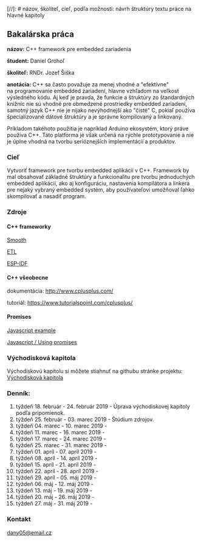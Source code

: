 [//]: #  názov, školiteľ, cieľ, podľa možnosti: návrh štruktúry textu práce na hlavné kapitoly
## Bakalárska práca

**názov:** C++ framework pre embedded zariadenia

**študent:** Daniel Grohoľ  

**školiteľ:** RNDr. Jozef Šiška

**anotácia:** C++ sa často považuje za menej vhodné a "efektívne" na programovanie embedded zariadení, hlavne vzhľadom  na veľkost výsledného kódu. Aj keď je pravda, že funkcie a štruktúry zo štandardných knižníc nie sú vhodné pre obmedzené prostriedky embedded zariadení, samotný jazyk  C++ nie je nijako nevýhodnejší ako "čisté" C, pokiaľ používa špecializované dátové štruktúry a je správne kompilovaný a linkovaný.

Príkladom takéhoto použitia je napríklad Arduino ekosystém, ktorý práve používa C++. Táto platforma je však určená na rýchle prototypovanie a nie je úplne vhodná na tvorbu serióznejších implementácií a produktov.

### Cieľ
Vytvoriť framework pre tvorbu embedded aplikácií v C++. Framework by mal obsahovať základné štruktúry a funkcionalitu pre tvorbu jednoduchých embedded aplikácií, ako aj konfiguráciu, nastavenia kompilátora a linkera pre nejaký vybraný embedded systém, aby používateľovi umožňoval ľahko skompilovať a nasadiť program.

### Zdroje
#### C++ frameworky

[Smooth](https://github.com/PerMalmberg/Smooth "C++ framework for writing applications based on Espressif's ESP-IDF.")

[ETL](https://www.etlcpp.com/home.html "A C++ template library for embedded applications")

[ESP-IDF](https://github.com/espressif/esp-idf "Espressif IoT Development Framework for the ESP32 chip.")


#### C++ všeobecne
dokumentácia: http://www.cplusplus.com/

tutoriál: https://www.tutorialspoint.com/cplusplus/

#### Promises
[Javascript example](https://developer.mozilla.org/en-US/docs/Web/JavaScript/Reference/Global_Objects/Promise) 

[Javascript / Using promises](https://developer.mozilla.org/en-US/docs/Web/JavaScript/Guide/Using_promises "Tutorial")

### Východisková kapitola
Východiskovú kapitolu si môžete stiahnuť na githubu stránke projektu: [Východisková kapitola](https://github.com/danshaman05/CPPframework4ED/blob/master/BakalarskaPraca.pdf)

### Denník:
1. týždeň 18. február - 24. február 2019 - Úprava východiskovej kapitoly podľa pripomienok. 
2. týždeň 25. február - 03. marec 2019 - Štúdium zdrojov.
3. týždeň 04. marec - 10. marec 2019 - 
4. týždeň 11. marec - 16. marec 2019 - 
5. týždeň 17. marec - 24. marec 2019 - 
6. týždeň 25. marec - 31. marec 2019 - 
7. týždeň 01. apríl - 07. apríl 2019 - 
8. týždeň 08. apríl - 14. apríl 2019 - 
9. týždeň 15. apríl - 21. apríl 2019 - 
10. týždeň 22. apríl - 28. apríl 2019 - 
11. týždeň 29. apríl - 05. máj 2019 - 
12. týždeň 06. máj - 12. máj 2019 - 
13. týždeň 13. máj - 19. máj 2019 - 
14. týždeň 20. máj - 26. máj 2019 - 
15. týždeň 27. máj - 31. máj 2019 -

### Kontakt
dany05@email.cz
